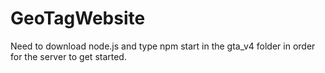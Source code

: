 # GeoTagWebsite

Need to download node.js and type npm start in the gta_v4 folder in order for the server to get started.

